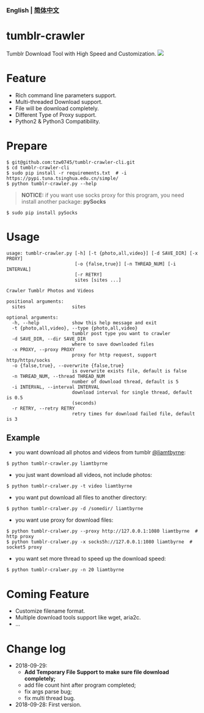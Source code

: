 ### English | [简体中文](/README-CN.md)

# tumblr-crawler
Tumblr Download Tool with High Speed and Customization.
![](http://pictures.tzw0745.cn/18-9-29/13036783.jpg)

# Feature
* Rich command line parameters support.
* Multi-threaded Download support.
* File will be download completely.
* Different Type of Proxy support.
* Python2 & Python3 Compatibility.

# Prepare
```shell
$ git@github.com:tzw0745/tumblr-crawler-cli.git
$ cd tumblr-crawler-cli
$ sudo pip install -r requirements.txt  # -i https://pypi.tuna.tsinghua.edu.cn/simple/
$ python tumblr-crawler.py --help
```
> **NOTICE:** if you want use socks proxy for this program, you need install another package: **pySocks**
```shell
$ sudo pip install pySocks
```

# Usage
```shell
usage: tumblr-crawler.py [-h] [-t {photo,all,video}] [-d SAVE_DIR] [-x PROXY]
                         [-o {false,true}] [-n THREAD_NUM] [-i INTERVAL]
                         [-r RETRY]
                         sites [sites ...]

Crawler Tumblr Photos and Videos

positional arguments:
  sites                 sites

optional arguments:
  -h, --help            show this help message and exit
  -t {photo,all,video}, --type {photo,all,video}
                        tumblr post type you want to crawler
  -d SAVE_DIR, --dir SAVE_DIR
                        where to save downloaded files
  -x PROXY, --proxy PROXY
                        proxy for http request, support http/https/socks
  -o {false,true}, --overwrite {false,true}
                        is overwrite exists file, default is false
  -n THREAD_NUM, --thread THREAD_NUM
                        number of download thread, default is 5
  -i INTERVAL, --interval INTERVAL
                        download interval for single thread, default is 0.5
                        (seconds)
  -r RETRY, --retry RETRY
                        retry times for download failed file, default is 3
```

## Example
* you want download all photos and videos from tumblr [@liamtbyrne](http://liamtbyrne.tumblr.com):
```shell
$ python tumblr-crawler.py liamtbyrne
```

* you just want download all videos, not include photos:
```shell
$ python tumblr-cralwer.py -t video liamtbyrne
```

* you want put download all files to another directory:
```shell
$ python tumblr-cralwer.py -d /somedir/ liamtbyrne
```

* you want use proxy for download files:
```shell
$ python tumblr-cralwer.py --proxy http://127.0.0.1:1080 liamtbyrne  # http proxy
$ python tumblr-cralwer.py -x socks5h://127.0.0.1:1080 liamtbyrne  # socket5 proxy
```

* you want set more thread to speed up the download speed:
```shell
$ python tumblr-cralwer.py -n 20 liamtbyrne
```

# Coming Feature
* Customize filename format.
* Multiple download tools support like wget, aria2c.
* ...

# Change log
* 2018-09-29:
  * **Add Temporary File Support to make sure file download completely;**
  * add file count hint after program completed;
  * fix args parse bug;
  * fix multi thread bug.
* 2018-09-28: First version.